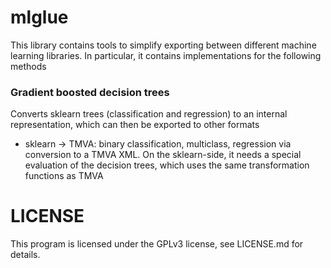 # mlglue

This library contains tools to simplify exporting between different machine learning libraries.
In particular, it contains implementations for the following methods

### Gradient boosted decision trees

Converts sklearn trees (classification and regression) to an internal representation, which can then be exported to other formats

 * sklearn -> TMVA: binary classification, multiclass, regression via conversion to a TMVA XML. On the sklearn-side, it needs a special evaluation of the decision trees, which uses the same transformation functions as TMVA


# LICENSE

This program is licensed under the GPLv3 license, see LICENSE.md for details.

